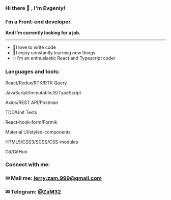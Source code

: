 ### Hi there 👋 , I'm Evgeniy!

### I’m a Front-end developer.

<b>And I'm currently looking for a job.</b>
<hr>
<ul>
  <li>🙌I love to write code</li>
  <li>💪I enjoy constantly learning new things</li>
  <li>💥I'm an enthusiastic React and Typescript coder</li>
 </ul>
<h3>Languages and tools:</h3>

<p>React/Redux/RTK/RTK Query</p>
<p>JavaScript/ImmutableJS/TypeScript</p>
<p>Axios/REST API/Postman</p>
<p>TDD/Unit Tests</p>
<p>React-hook-form/Formik</p>
<p>Material UI/styled-components</p>
<p>HTML5/CSS3/SCSS/CSS-modules</p>
<p>Git/GitHub</p>
<h3>Connect with me:</h3>

### &#9993; Mail me: jerry.zam.999@gmail.com

### &#9993; Telegram: [@ZaM32](https://t.me/ZaM32)

#
